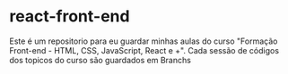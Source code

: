 # react-front-end

Este é um repositorio para eu guardar minhas aulas do curso "Formação Front-end - HTML, CSS, JavaScript, React e +". Cada sessão de códigos dos topicos do curso são guardados em Branchs

